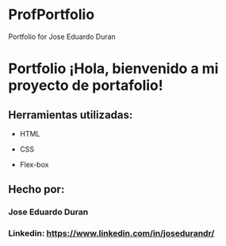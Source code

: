 # ProfPortfolio
Portfolio for Jose Eduardo Duran

# Portfolio ¡Hola, bienvenido a mi proyecto de portafolio!


## Herramientas utilizadas:

* HTML

* CSS

* Flex-box

## Hecho por:

### Jose Eduardo Duran

### Linkedin: https://www.linkedin.com/in/josedurandr/
